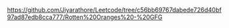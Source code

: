 https://github.com/Jiyarathore/Leetcode/tree/c56bb69767dabede726d40bf97ad87edb8cca777/Rotten%20Oranges%20-%20GFG
